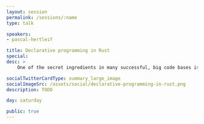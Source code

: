 ```yaml
---
layout: session
permalink: /sessions/:name
type: talk

speakers:
- pascal-hertleif

title: Declarative programming in Rust
special:
desc: >
    One of the secret ingredients in many successful, big code bases is that they found a good level of abstraction. One helpful technique is to write declarative code: You describe "what" you want to do, but don't mix it with the "how". While this is not specific to Rust, the language and its ecosystem help us write declarative code. This talk will go over some examples, covering famous crates and APIs as well as more obscure ones, to then dive into ways to use this to your advantage in your own code.

socialTwitterCardType: summary_large_image
socialImageSrc: /assets/social/declarative-programming-in-rust.png
description: TODO

day: saturday

public: true
---
```

